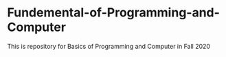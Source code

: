 # Fundemental-of-Programming-and-Computer
This is repository for Basics of Programming and Computer in Fall 2020
